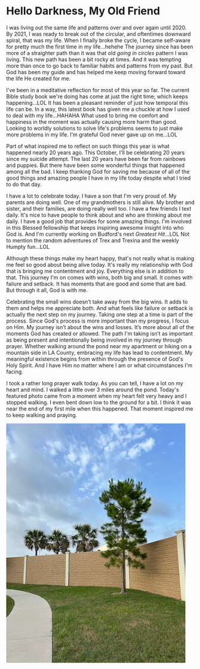 # Hello Darkness, My Old Friend

I was living out the same life and patterns over and over again until 2020. By 2021, I was ready to break out of the circular, and oftentimes downward spiral, that was my life. When I finally broke the cycle, I became self-aware for pretty much the first time in my life...hehehe The journey since has been more of a straighter path than it was that old *going in circles* pattern I was living. This new path has been a bit rocky at times. And it was tempting more than once to go back to familiar habits and patterns from my past. But God has been my guide and has helped me keep moving forward toward the life He created for me.

I've been in a meditative reflection for most of this year so far. The current Bible study book we're doing has come at just the right time; which keeps happening...LOL It has been a pleasant reminder of just how temporal this life can be. In a way, this latest book has given me a chuckle at how I used to deal with my life...HAHAHA What used to bring me comfort and happiness in the moment was actually causing more harm than good. Looking to worldly solutions to solve life's problems seems to just make more problems in my life. I'm grateful God never gave up on me...LOL

Part of what inspired me to reflect on such things this year is what happened nearly 20 years ago. This October, I'll be celebrating 20 years since my suicide attempt. The last 20 years have been far from rainbows and puppies. But there have been some wonderful things that happened among all the bad. I keep thanking God for saving me because of all of the good things and amazing people I have in my life today despite what I tried to do that day.

I have a lot to celebrate today. I have a son that I'm very proud of. My parents are doing well. One of my grandmothers is still alive. My brother and sister, and their families, are doing really well too. I have a few friends I text daily. It's nice to have people to think about and who are thinking about me daily. I have a good job that provides for some amazing things. I'm involved in this Blessed fellowship that keeps inspiring awesome insight into who God is. And I'm currently working on Budford's next *Greatest Hit*...LOL Not to mention the random adventures of Trex and Trexina and the weekly Humpty fun...LOL

Although these things make my heart happy, that's not really what is making me feel so good about being alive today. It's really my relationship with God that is bringing me contentment and joy. Everything else is in addition to that. This journey I'm on comes with wins, both big and small. It comes with failure and setback. It has moments that are good and some that are bad. But through it all, God is with me.

Celebrating the small wins doesn’t take away from the big wins. It adds to them and helps me appreciate both. And what feels like failure or setback is actually the next step on my journey. Taking one step at a time is part of the process. Since God's process is more important than my progress, I focus on Him. My journey isn’t about the wins and losses. It’s more about all of the moments God has created or allowed. The path I'm taking isn’t as important as being present and intentionally being involved in my journey through prayer. Whether walking around the pond near my apartment or hiking on a mountain side in LA County, embracing my life has lead to contentment. My meaningful existence begins from within through the presence of God's Holy Spirit. And I have Him no matter where I am or what circumstances I'm facing.

I took a rather long prayer walk today. As you can tell, I have a lot on my heart and mind. I walked a little over 3 miles around the pond. Today's featured photo came from a moment when my heart felt very heavy and I stopped walking. I even bent down low to the ground for a bit. I think it was near the end of my first mile when this happened. That moment inspired me to keep walking and praying.

![Pine tree, palm trees, and a wall](./media/IMG_8929.jpeg)